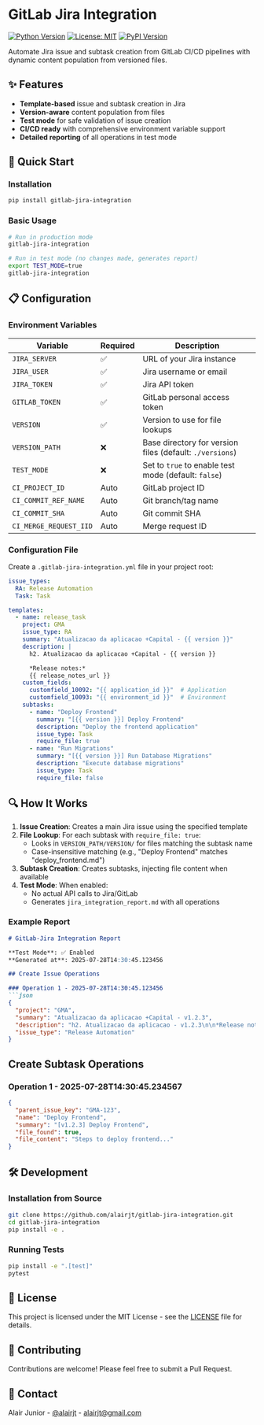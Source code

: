 # GitLab Jira Integration

[![Python Version](https://img.shields.io/badge/python-3.7+-blue.svg)](https://www.python.org/downloads/)
[![License: MIT](https://img.shields.io/badge/License-MIT-yellow.svg)](https://opensource.org/licenses/MIT)
[![PyPI Version](https://img.shields.io/pypi/v/gitlab-jira-integration.svg)](https://pypi.org/project/gitlab-jira-integration/)

Automate Jira issue and subtask creation from GitLab CI/CD pipelines with dynamic content population from versioned files.

## ✨ Features

- **Template-based** issue and subtask creation in Jira
- **Version-aware** content population from files
- **Test mode** for safe validation of issue creation
- **CI/CD ready** with comprehensive environment variable support
- **Detailed reporting** of all operations in test mode

## 🚀 Quick Start

### Installation

```bash
pip install gitlab-jira-integration
```

### Basic Usage

```bash
# Run in production mode
gitlab-jira-integration

# Run in test mode (no changes made, generates report)
export TEST_MODE=true
gitlab-jira-integration
```

## 📋 Configuration

### Environment Variables

| Variable | Required | Description |
|----------|----------|-------------|
| `JIRA_SERVER` | ✅ | URL of your Jira instance |
| `JIRA_USER` | ✅ | Jira username or email |
| `JIRA_TOKEN` | ✅ | Jira API token |
| `GITLAB_TOKEN` | ✅ | GitLab personal access token |
| `VERSION` | ✅ | Version to use for file lookups |
| `VERSION_PATH` | ❌ | Base directory for version files (default: `./versions`) |
| `TEST_MODE` | ❌ | Set to `true` to enable test mode (default: `false`) |
| `CI_PROJECT_ID` | Auto | GitLab project ID |
| `CI_COMMIT_REF_NAME` | Auto | Git branch/tag name |
| `CI_COMMIT_SHA` | Auto | Git commit SHA |
| `CI_MERGE_REQUEST_IID` | Auto | Merge request ID |

### Configuration File

Create a `.gitlab-jira-integration.yml` file in your project root:

```yaml
issue_types:
  RA: Release Automation
  Task: Task

templates:
  - name: release_task
    project: GMA
    issue_type: RA
    summary: "Atualizacao da aplicacao +Capital - {{ version }}"
    description: |
      h2. Atualizacao da aplicacao +Capital - {{ version }}

      *Release notes:*
      {{ release_notes_url }}
    custom_fields:
      customfield_10092: "{{ application_id }}"  # Application
      customfield_10093: "{{ environment_id }}"  # Environment
    subtasks:
      - name: "Deploy Frontend"
        summary: "[{{ version }}] Deploy Frontend"
        description: "Deploy the frontend application"
        issue_type: Task
        require_file: true
      - name: "Run Migrations"
        summary: "[{{ version }}] Run Database Migrations"
        description: "Execute database migrations"
        issue_type: Task
        require_file: false
```

## 🔍 How It Works

1. **Issue Creation**: Creates a main Jira issue using the specified template
2. **File Lookup**: For each subtask with `require_file: true`:
   - Looks in `VERSION_PATH/VERSION/` for files matching the subtask name
   - Case-insensitive matching (e.g., "Deploy Frontend" matches "deploy_frontend.md")
3. **Subtask Creation**: Creates subtasks, injecting file content when available
4. **Test Mode**: When enabled:
   - No actual API calls to Jira/GitLab
   - Generates `jira_integration_report.md` with all operations

### Example Report

```markdown
# GitLab-Jira Integration Report

**Test Mode**: ✅ Enabled  
**Generated at**: 2025-07-28T14:30:45.123456

## Create Issue Operations

### Operation 1 - 2025-07-28T14:30:45.123456
```json
{
  "project": "GMA",
  "summary": "Atualizacao da aplicacao +Capital - v1.2.3",
  "description": "h2. Atualizacao da aplicacao - v1.2.3\n\n*Release notes:*\nhttps://jira.example.com/release/1.2.3",
  "issue_type": "Release Automation"
}
```

## Create Subtask Operations

### Operation 1 - 2025-07-28T14:30:45.234567
```json
{
  "parent_issue_key": "GMA-123",
  "name": "Deploy Frontend",
  "summary": "[v1.2.3] Deploy Frontend",
  "file_found": true,
  "file_content": "Steps to deploy frontend..."
}
```

## 🛠️ Development

### Installation from Source

```bash
git clone https://github.com/alairjt/gitlab-jira-integration.git
cd gitlab-jira-integration
pip install -e .
```

### Running Tests

```bash
pip install -e ".[test]"
pytest
```

## 📄 License

This project is licensed under the MIT License - see the [LICENSE](LICENSE) file for details.

## 🤝 Contributing

Contributions are welcome! Please feel free to submit a Pull Request.

## 📧 Contact

Alair Junior - [@alairjt](https://github.com/alairjt) - alairjt@gmail.com